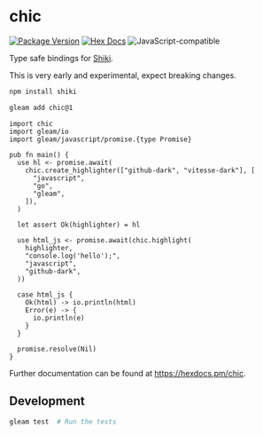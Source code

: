 # chic

[![Package Version](https://img.shields.io/hexpm/v/chic)](https://hex.pm/packages/chic)
[![Hex Docs](https://img.shields.io/badge/hex-docs-ffaff3)](https://hexdocs.pm/chic/)
![JavaScript-compatible](https://img.shields.io/badge/target-javascript-f1e05a)

Type safe bindings for [Shiki](https://shiki.style/).

This is very early and experimental, expect breaking changes.

```sh
npm install shiki
```

```sh
gleam add chic@1
```

```gleam
import chic
import gleam/io
import gleam/javascript/promise.{type Promise}

pub fn main() {
  use hl <- promise.await(
    chic.create_highlighter(["github-dark", "vitesse-dark"], [
      "javascript",
      "go",
      "gleam",
    ]),
  )

  let assert Ok(highlighter) = hl

  use html_js <- promise.await(chic.highlight(
    highlighter,
    "console.log('hello');",
    "javascript",
    "github-dark",
  ))

  case html_js {
    Ok(html) -> io.println(html)
    Error(e) -> {
      io.println(e)
    }
  }

  promise.resolve(Nil)
}
```

Further documentation can be found at <https://hexdocs.pm/chic>.

## Development

```sh
gleam test  # Run the tests
```
